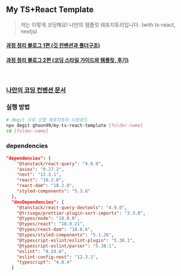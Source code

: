 ## My TS+React Template

> 저는 이렇게 코딩해요! 나만의 템플릿 레포지토리입니다. (with ts-react, nextjs)

#### [과정 정리 블로그 1편 (깃 컨벤션과 폴더구조)](https://ghoon99.tistory.com/92)
#### [과정 정리 블로그 2편 (코딩 스타일 가이드와 템플릿, 후기)](https://ghoon99.tistory.com/93)

<br/>

### [나만의 코딩 컨벤션 문서](https://confirmed-textbook-87e.notion.site/GHooN99-Coding-Convention-af7846fea706408cb9921019f1ce7ff6)

### 실행 방법

```bash
# degit 으로 깃헙 레포지토리 다운로드
npx degit ghoon99/my-ts-react-template [folder-name]
cd [folder-name]
```

### dependencies

```json
"dependencies": {
    "@tanstack/react-query": "4.9.0",
    "axios": "0.27.2",
    "next": "12.3.1",
    "react": "18.2.0",
    "react-dom": "18.2.0",
    "styled-components": "5.3.6"
  },
  "devDependencies": {
    "@tanstack/react-query-devtools": "4.9.0",
    "@trivago/prettier-plugin-sort-imports": "3.3.0",
    "@types/node": "18.8.0",
    "@types/react": "18.0.21",
    "@types/react-dom": "18.0.6",
    "@types/styled-components": "5.1.26",
    "@typescript-eslint/eslint-plugin": "5.38.1",
    "@typescript-eslint/parser": "5.38.1",
    "eslint": "8.24.0",
    "eslint-config-next": "12.3.1",
    "typescript": "4.8.4"
  }
```
